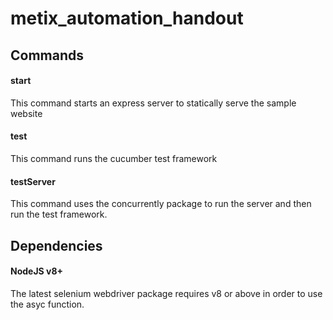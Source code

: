 # metix_automation_handout

## Commands

#### start

This command starts an express server to statically serve the sample website

#### test

This command runs the cucumber test framework

#### testServer

This command uses the concurrently package to run the server and then run the test framework.

## Dependencies

#### NodeJS v8+

The latest selenium webdriver package requires v8 or above in order to use the asyc function.